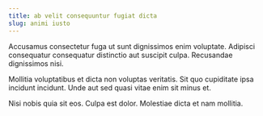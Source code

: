 ```yaml
---
title: ab velit consequuntur fugiat dicta
slug: animi iusto
---
```


Accusamus consectetur fuga ut sunt dignissimos enim voluptate. Adipisci consequatur consequatur distinctio aut suscipit culpa. Recusandae dignissimos nisi.

Mollitia voluptatibus et dicta non voluptas veritatis. Sit quo cupiditate ipsa incidunt incidunt. Unde aut sed quasi vitae enim sit minus et.

Nisi nobis quia sit eos. Culpa est dolor. Molestiae dicta et nam mollitia.
